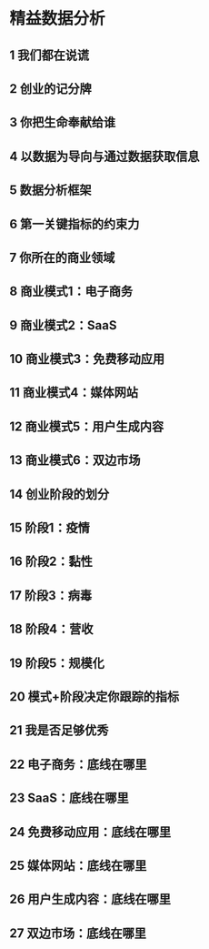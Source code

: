 # 精益数据分析

## 1 我们都在说谎

## 2 创业的记分牌

## 3 你把生命奉献给谁

## 4 以数据为导向与通过数据获取信息

## 5 数据分析框架

## 6 第一关键指标的约束力

## 7 你所在的商业领域

## 8 商业模式1：电子商务

## 9 商业模式2：SaaS

## 10 商业模式3：免费移动应用

## 11 商业模式4：媒体网站

## 12 商业模式5：用户生成内容

## 13 商业模式6：双边市场

## 14 创业阶段的划分

## 15 阶段1：疫情

## 16 阶段2：黏性

## 17 阶段3：病毒

## 18 阶段4：营收

## 19 阶段5：规模化

## 20 模式+阶段决定你跟踪的指标

## 21 我是否足够优秀

## 22 电子商务：底线在哪里

## 23 SaaS：底线在哪里

## 24 免费移动应用：底线在哪里

## 25 媒体网站：底线在哪里

## 26 用户生成内容：底线在哪里

## 27 双边市场：底线在哪里

